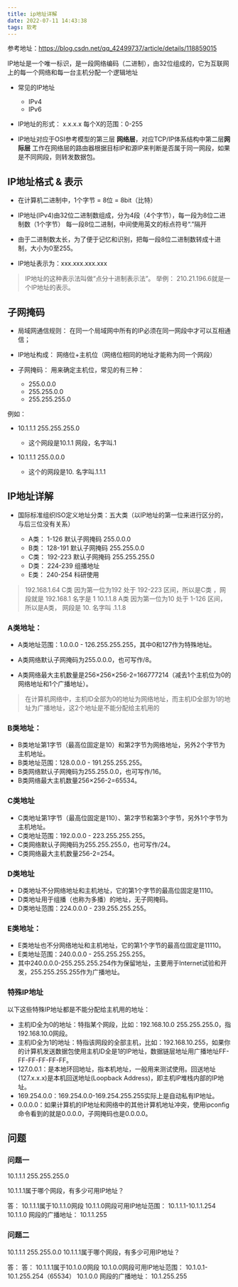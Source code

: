 ```yaml
---
title: ip地址详解
date: 2022-07-11 14:43:38
tags: 软考
---
```


参考地址：https://blog.csdn.net/qq_42499737/article/details/118859015

IP地址是一个唯一标识，是一段网络编码（二进制），由32位组成的，它为互联网上的每一个网络和每一台主机分配一个逻辑地址

* 常见的IP地址
  - IPv4
  - IPv6

* IP地址的形式： x.x.x.x 每个X的范围：0-255

* IP地址对应于OSI参考模型的第三层 **网络层**，对应TCP/IP体系结构中第二层**网际层**
  工作在网络层的路由器根据目标IP和源IP来判断是否属于同一网段，如果是不同网段，则转发数据包。

## IP地址格式 & 表示

* 在计算机二进制中，1个字节 = 8位 = 8bit（比特）

* IP地址(IPv4)由32位二进制数组成，分为4段（4个字节），每一段为8位二进制数（1个字节）
  每一段8位二进制，中间使用英文的标点符号“.”隔开

* 由于二进制数太长，为了便于记忆和识别，把每一段8位二进制数转成十进制，大小为0至255。

* IP地址表示为：xxx.xxx.xxx.xxx

> IP地址的这种表示法叫做“点分十进制表示法”。
> 举例： 210.21.196.6就是一个IP地址的表示。



## 子网掩码

* 局域网通信规则： 在同一个局域网中所有的IP必须在同一网段中才可以互相通信；

* IP地址构成： 网络位+主机位（网络位相同的地址才能称为同一个网段）

* 子网掩码： 用来确定主机位，常见的有三种：
  - 255.0.0.0
  - 255.255.0.0
  - 255.255.255.0

例如： 
* 10.1.1.1 255.255.255.0
  - 这个网段是10.1.1 网段，名字叫.1

* 10.1.1.1 255.0.0.0
  - 这个的网段是10. 名字叫.1.1.1

## IP地址详解

* 国际标准组织ISO定义地址分类：五大类（以IP地址的第一位来进行区分的，与后三位没有关系）

  - A类： 1-126 默认子网掩码 255.0.0.0
  - B类： 128-191 默认子网掩码 255.255.0.0
  - C类： 192-223 默认子网掩码 255.255.255.0
  - D类： 224-239 组播地址
  - E类： 240-254 科研使用

> 192.168.1.64 C类  因为第一位为192 处于 192-223 区间，所以是C类 ，网段就是 192.168.1  名字是 1
> 10.1.1.8 A类      因为第一位为10 处于 1-126 区间，所以是A类， 网段是 10. 名字叫 .1.1.8

### A类地址：

* A类地址范围：1.0.0.0 - 126.255.255.255，其中0和127作为特殊地址。

* A类网络默认子网掩码为255.0.0.0，也可写作/8。

* A类网络最大主机数量是256×256×256-2=166777214（减去1个主机位为0的网络地址和1个广播地址）。

> 在计算机网络中，主机ID全部为0的地址为网络地址，而主机ID全部为1的地址为广播地址，这2个地址是不能分配给主机用的

### B类地址：

* B类地址第1字节（最高位固定是10）和第2字节为网络地址，另外2个字节为主机地址。
* B类地址范围：128.0.0.0 - 191.255.255.255。
* B类网络默认子网掩码为255.255.0.0，也可写作/16。
* B类网络最大主机数量256×256-2=65534。

### C类地址

* C类地址第1字节（最高位固定是110）、第2字节和第3个字节，另外1个字节为主机地址。
* C类地址范围：192.0.0.0 - 223.255.255.255。
* C类网络默认子网掩码为255.255.255.0，也可写作/24。
* C类网络最大主机数量256-2=254。

### D类地址

* D类地址不分网络地址和主机地址，它的第1个字节的最高位固定是1110。
* D类地址用于组播（也称为多播）的地址，无子网掩码。
* D类地址范围：224.0.0.0 - 239.255.255.255。



### E类地址：

* E类地址也不分网络地址和主机地址，它的第1个字节的最高位固定是11110。
* E类地址范围：240.0.0.0 - 255.255.255.255。
* 其中240.0.0.0-255.255.255.254作为保留地址，主要用于Internet试验和开发，255.255.255.255作为广播地址。

### 特殊IP地址
以下这些特殊IP地址都是不能分配给主机用的地址：

* 主机ID全为0的地址：特指某个网段，比如：192.168.10.0 255.255.255.0，指192.168.10.0网段。
* 主机ID全为1的地址：特指该网段的全部主机，比如：192.168.10.255，如果你的计算机发送数据包使用主机ID全是1的IP地址，数据链层地址用广播地址FF-FF-FF-FF-FF-FF。
* 127.0.0.1：是本地环回地址，指本机地址，一般用来测试使用。回送地址(127.x.x.x)是本机回送地址(Loopback Address)，即主机IP堆栈内部的IP地址。
* 169.254.0.0：169.254.0.0-169.254.255.255实际上是自动私有IP地址。
* 0.0.0.0：如果计算机的IP地址和网络中的其他计算机地址冲突，使用ipconfig命令看到的就是0.0.0.0，子网掩码也是0.0.0.0。


## 问题

### 问题一

10.1.1.1
255.255.255.0

10.1.1.1属于哪个网段，有多少可用IP地址？

答： 10.1.1.1属于10.1.1.0网段
10.1.1.0网段可用IP地址范围： 10.1.1.1-10.1.1.254
10.1.1.0 网段的广播地址： 10.1.1.255

### 问题二
10.1.1.1
255.255.0.0
10.1.1.1属于哪个网段，有多少可用IP地址？

答：
答： 10.1.1.1属于10.1.0.0网段
10.1.0.0网段可用IP地址范围： 10.1.0.1-10.1.255.254（65534）
10.1.0.0 网段的广播地址： 10.1.255.255


